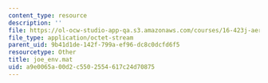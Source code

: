```yaml
---
content_type: resource
description: ''
file: https://ol-ocw-studio-app-qa.s3.amazonaws.com/courses/16-423j-aerospace-biomedical-and-life-support-engineering-spring-2006/a9e0065a00d2c5502554617c24d70875_joe_env.mat
file_type: application/octet-stream
parent_uid: 9b41d1de-142f-799a-ef96-dc8c0dcfd6f5
resourcetype: Other
title: joe_env.mat
uid: a9e0065a-00d2-c550-2554-617c24d70875
---
```


